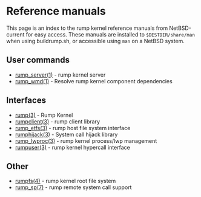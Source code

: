 # Reference manuals

This page is an index to the rump kernel reference manuals from NetBSD-current for easy access. These manuals are installed to `$DESTDIR/share/man` when using buildrump.sh, or accessible using `man` on a NetBSD system.

## User commands

* [rump_server(1)](http://man.NetBSD.org/cgi-bin/man-cgi?rump_server+1+NetBSD-current) - rump kernel server
* [rump_wmd(1)](http://man.NetBSD.org/cgi-bin/man-cgi?rump_wmd+1+NetBSD-current) - Resolve rump kernel component dependencies

## Interfaces

* [rump(3)](http://man.NetBSD.org/cgi-bin/man-cgi?rump+3+NetBSD-current) - Rump Kernel
* [rumpclient(3)](http://man.NetBSD.org/cgi-bin/man-cgi?rumpclient+3+NetBSD-current) - rump client library
* [rump_etfs(3)](http://man.NetBSD.org/cgi-bin/man-cgi?rump_etfs+3+NetBSD-current) - rump host file system interface
* [rumphijack(3)](http://man.NetBSD.org/cgi-bin/man-cgi?rumphijack+3+NetBSD-current) - System call hijack library
* [rump_lwproc(3)](http://man.NetBSD.org/cgi-bin/man-cgi?rump_lwproc+3+NetBSD-current) - rump kernel process/lwp management
* [rumpuser(3)](http://man.NetBSD.org/cgi-bin/man-cgi?rumpuser+3+NetBSD-current) - rump kernel hypercall interface

## Other

* [rumpfs(4)](http://man.NetBSD.org/cgi-bin/man-cgi?rumpfs+4+NetBSD-current) - rump kernel root file system
* [rump_sp(7)](http://man.NetBSD.org/cgi-bin/man-cgi?rump_sp+7+NetBSD-current) - rump remote system call support

